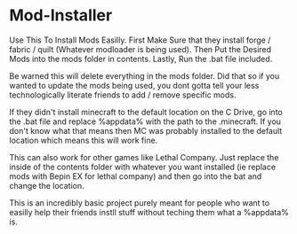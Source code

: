 # Mod-Installer
 Use This To Install Mods Easilly.
 First Make Sure that they install forge / fabric / quilt (Whatever modloader is being used).
 Then Put the Desired Mods into the mods folder in contents.
 Lastly, Run the .bat file included.

 Be warned this will delete everything in the mods folder.
 Did that so if you wanted to update the mods being used, you dont gotta tell your less technologically literate friends to add / remove specific mods.

 If they didn't install minecraft to the default location on the C Drive, go into the .bat file and replace %appdata% with the path to the .minecraft.
 If you don't know what that means then MC was probably installed to the default location which means this will work fine.

 This can also work for other games like Lethal Company.
 Just replace the inside of the contents folder with whatever you want installed (ie replace mods with Bepin EX for lethal company) and then go into the bat and change the location.

 This is an incredibly basic project purely meant for people who want to easilly help their friends instll stuff without teching them what a %appdata% is.
